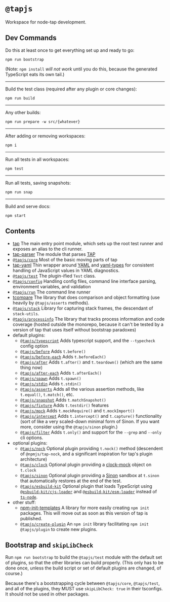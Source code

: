 # `@tapjs`

Workspace for node-tap development.

## Dev Commands

Do this at least once to get everything set up and ready to go:

```
npm run bootstrap
```

(Note: `npm install` _will not work_ until you do this, because
the generated TypeScript eats its own tail.)

---

Build the test class (required after any plugin or core changes):

```
npm run build
```

---

Any other builds:

```
npm run prepare -w src/{whatever}
```

---

After adding or removing workspaces:

```
npm i
```

---

Run all tests in all workspaces:

```
npm test
```

---

Run all tests, saving snapshots:

```
npm run snap
```

---

Build and serve docs:

```
npm start
```

## Contents

- [tap](https://github.com/tapjs/tapjs/tree/main/src/tap) The
  main entry point module, which sets up the root test runner and
  exposes an alias to the cli runner.
- [tap-parser](https://github.com/tapjs/tapjs/tree/main/src/parser)
  The module that parses [TAP](https://testanything.org/)
- [`@tapjs/core`](https://github.com/tapjs/tapjs/tree/main/src/core)
  Most of the basic moving parts of tap
- [tap-yaml](https://github.com/tapjs/tapjs/tree/main/src/yaml)
  Thin wrapper around [YAML](https://github.com/eemeli/yaml) and
  [yaml-types](https://github.com/eemeli/yaml-types) for
  consistent handling of JavaScript values in YAML diagnostics.
- [`@tapjs/test`](https://github.com/tapjs/tapjs/tree/main/src/test)
  The plugin-ified `Test` class.
- [`@tapjs/config`](https://github.com/tapjs/tapjs/tree/main/src/config)
  Handling config files, command line interface parsing,
  environment variables, and validation
- [`@tapjs/run`](https://github.com/tapjs/tapjs/tree/main/src/run)
  The command line runner
- [tcompare](https://github.com/tapjs/tapjs/tree/main/src/tcompare)
  The library that does comparison and object formatting (use
  heavily by `@tapjs/asserts` methods).
- [`@tapjs/stack`](https://github.com/tapjs/tapjs/tree/main/src/stack)
  Library for capturing stack frames, the descendant of
  `stack-utils`.
- [`@tapjs/processinfo`](https://github.com/tapjs/processinfo)
  The library that tracks process information and code coverage
  (hosted outside the monorepo, because it can't be tested by a
  version of tap that uses itself without bootstrap paradoxes)
- default plugins:
  - [`@tapjs/typescript`](https://github.com/tapjs/tapjs/tree/main/src/typescript)
    Adds typescript support, and the `--typecheck` config option
  - [`@tapjs/before`](https://github.com/tapjs/tapjs/tree/main/src/before)
    Adds `t.before()`
  - [`@tapjs/before-each`](https://github.com/tapjs/tapjs/tree/main/src/before-each)
    Adds `t.beforeEach()`
  - [`@tapjs/after`](https://github.com/tapjs/tapjs/tree/main/src/after)
    Adds `t.after()` and `t.teardown()` (which are the same thing
    now)
  - [`@tapjs/after-each`](https://github.com/tapjs/tapjs/tree/main/src/after-each)
    Adds `t.afterEach()`
  - [`@tapjs/spawn`](https://github.com/tapjs/tapjs/tree/main/src/spawn)
    Adds `t.spawn()`
  - [`@tapjs/stdin`](https://github.com/tapjs/tapjs/tree/main/src/stdin)
    Adds `t.stdin()`
  - [`@tapjs/asserts`](https://github.com/tapjs/tapjs/tree/main/src/asserts)
    Adds all the various assertion methods, like `t.equal()`,
    `t.match()`, etc.
  - [`@tapjs/snapshot`](https://github.com/tapjs/tapjs/tree/main/src/snapshot)
    Adds `t.matchSnapshot()`
  - [`@tapjs/fixture`](https://github.com/tapjs/tapjs/tree/main/src/fixture)
    Adds `t.testdir()` features
  - [`@tapjs/mock`](https://github.com/tapjs/tapjs/tree/main/src/mock)
    Adds `t.mockRequire()` and `t.mockImport()`
  - [`@tapjs/intercept`](https://github.com/tapjs/tapjs/tree/main/src/intercept)
    Adds `t.intercept()` and `t.capture()` functionality (sort of
    like a very scaled-down minimal form of Sinon. If you want
    more, consider using the `@tapjs/sinon` plugin.)
  - [`@tapjs/filter`](https://github.com/tapjs/tapjs/tree/main/src/filter)
    Adds `t.only()` and support for the `--grep` and `--only` cli
    options.
- optional plugins:
  - [`@tapjs/nock`](https://github.com/tapjs/tapjs/tree/main/src/nock)
    Optional plugin providing `t.nock()` method (descendent of
    `@npmjs/tap-nock`, and a significant inspiration for tap's
    plugin architecture)
  - [`@tapjs/clock`](https://github.com/tapjs/tapjs/tree/main/src/clock)
    Optional plugin providing a
    [clock-mock](https://github.com/isaacs/clock-mock) object on `t.clock`
  - [`@tapjs/sinon`](https://github.com/tapjs/tapjs/tree/main/src/sinon)
    Optional plugin providing a [Sinon](https://sinonjs.org)
    sandbox at `t.sinon` that automatically restores at the end
    of the test.
  - [`@tapjs/esbuild-kit`](https://github.com/tapjs/tapjs/tree/main/src/esbuild-kit)
    Optional plugin that loads TypeScript using
    [`@esbuild-kit/cjs-loader`](https://github.com/esbuild-kit/cjs-loader)
    and
    [`@esbuild-kit/esm-loader`](https://github.com/esbuild-kit/esm-loader)
    instead of
    [`ts-node`](https://github.com/TypeStrong/ts-node).
- other stuff:
  - [npm-init-templates](https://github.com/tapjs/tapjs/tree/main/src/npm-init-templates)
    A library for more easily creating `npm init` packages. This
    will move out as soon as this version of tap is published.
  - [`@tapjs/create-plugin`](https://github.com/tapjs/tapjs/tree/main/src/create-plugin)
    An `npm init` library facilitating `npm init @tapjs/plugin`
    to create new plugins.

## Bootstrap and `skipLibCheck`

Run `npm run bootstrap` to build the `@tapjs/test` module with
the default set of plugins, so that the other libraries can build
properly. (This only has to be done once, unless the build script
or set of default plugins are changed, of course.)

Because there's a bootstrapping cycle between `@tapjs/core`,
`@tapjs/test`, and all of the plugins, they MUST use
`skipLibCheck: true` in their tsconfigs. It should not be used in
other packages.
